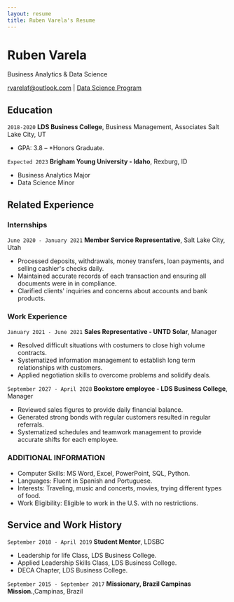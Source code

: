 ```yaml
---
layout: resume
title: Ruben Varela's Resume
---
```

# Ruben Varela
Business Analytics & Data Science

<div id="webaddress">
<a href="rvarelaf@outlook.com">rvarelaf@outlook.com</a>
| <a href="https://byuidatascience.github.io/development.html">Data Science Program</a>
</div>

<!-- https://www.monique.tech/the-art-of-markdown -->


## Education

`2018-2020`
__LDS Business College__, Business Management, Associates Salt Lake City, UT

- GPA: 3.8 – *Honors Graduate.

`Expected 2023`
__Brigham Young University - Idaho__, Rexburg, ID

- Business Analytics Major
- Data Science Minor


## Related Experience

### Internships

`June 2020 - January 2021`
__Member Service Representative__, Salt Lake City, Utah

- Processed deposits, withdrawals, money transfers, loan payments, and selling cashier's checks daily.
- Maintained accurate records of each transaction and ensuring all documents were in in compliance.
- Clarified clients' inquiries and concerns about accounts and bank products.

### Work Experience

`January 2021 - June 2021`
__Sales Representative - UNTD Solar__, Manager

- Resolved difficult situations with costumers to close high volume contracts.
- Systematized information management to establish long term relationships with customers.
- Applied negotiation skills to overcome problems and solidify deals.

`September 2027 - April 2028`
__Bookstore employee - LDS Business College__, Manager

- Reviewed sales figures to provide daily financial balance.
- Generated strong bonds with regular customers resulted in regular referrals.
- Systematized schedules and teamwork management to provide accurate shifts for each employee.

### ADDITIONAL INFORMATION

- Computer Skills: MS Word, Excel, PowerPoint, SQL, Python.
- Languages: Fluent in Spanish and Portuguese.
- Interests: Traveling, music and concerts, movies, trying different types of food.
- Work Eligibility: Eligible to work in the U.S. with no restrictions. 


## Service and Work History

`September 2018 - April 2019`
__Student Mentor__, LDSBC
- Leadership for life Class, LDS Business College.
- Applied Leadership Skills Class, LDS Business College.
- DECA Chapter, LDS Business College.

`September 2015 - September 2017`
__Missionary, Brazil Campinas Mission.__,Campinas, Brazil



<!-- ### Footer

Last updated: May 2022 -->


